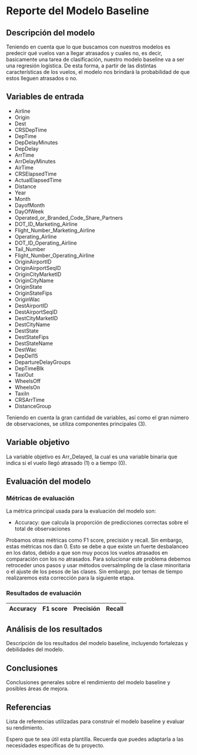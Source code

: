 # Reporte del Modelo Baseline

## Descripción del modelo

Teniendo en cuenta que lo que buscamos con nuestros modelos es predecir qué vuelos van a llegar atrasados y cuales no, es decir, basicamente una tarea de clasificación, nuestro modelo baseline va a ser una regresión logística. De esta forma, a partir de las distintas características de los vuelos, el modelo nos brindará la probabilidad de que estos lleguen atrasados o no.

## Variables de entrada

- Airline                   
- Origin
- Dest                 
- CRSDepTime         
- DepTime                  
- DepDelayMinutes          
- DepDelay            
- ArrTime         
- ArrDelayMinutes          
- AirTime                      
- CRSElapsedTime             
- ActualElapsedTime        
- Distance                 
- Year                    
- Month                       
- DayofMonth                 
- DayOfWeek                   
- Operated_or_Branded_Code_Share_Partners 
- DOT_ID_Marketing_Airline          
- Flight_Number_Marketing_Airline      
- Operating_Airline               
- DOT_ID_Operating_Airline        
- Tail_Number                    
- Flight_Number_Operating_Airline       
- OriginAirportID          
- OriginAirportSeqID      
- OriginCityMarketID        
- OriginCityName  
- OriginState                  
- OriginStateFips                
- OriginWac                   
- DestAirportID            
- DestAirportSeqID     
- DestCityMarketID           
- DestCityName        
- DestState                   
- DestStateFips            
- DestStateName                  
- DestWac                        
- DepDel15                
- DepartureDelayGroups         
- DepTimeBlk                
- TaxiOut                        
- WheelsOff                      
- WheelsOn                           
- TaxiIn                            
- CRSArrTime
- DistanceGroup

Teniendo en cuenta la gran cantidad de variables, así como el gran número de observaciones, se utiliza componentes principales (3).

## Variable objetivo

La variable objetivo es Arr_Delayed, la cual es una variable binaria que indica si el vuelo llegó atrasado (1) o a tiempo (0).

## Evaluación del modelo

### Métricas de evaluación

La métrica principal usada para la evaluación del modelo son:
- Accuracy: que calcula la proporción de predicciones correctas sobre el total de observaciones

Probamos otras métricas como F1 score, precisión y recall. Sin embargo, estas métricas nos dan 0. Esto se debe a que existe un fuerte desbalanceo en los datos, debido a que son muy pocos los vuelos atrasados en comparación con los no atrasados. Para solucionar este problema debemos retroceder unos pasos y usar métodos oversalmpling de la clase minoritaria o el ajuste de los pesos de las clases. Sin embargo, por temas de tiempo realizaremos esta corrección para la siguiente etapa.

### Resultados de evaluación

| Accuracy | F1 score | Precisión | Recall|
|------|---------|-------|-------| 

## Análisis de los resultados

Descripción de los resultados del modelo baseline, incluyendo fortalezas y debilidades del modelo.

## Conclusiones

Conclusiones generales sobre el rendimiento del modelo baseline y posibles áreas de mejora.

## Referencias

Lista de referencias utilizadas para construir el modelo baseline y evaluar su rendimiento.

Espero que te sea útil esta plantilla. Recuerda que puedes adaptarla a las necesidades específicas de tu proyecto.
